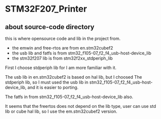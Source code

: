 # STM32F207_Printer

## about source-code directory 

this is where opensource code and lib in the project from.

- the emwin and free-rtos are from en.stm32cubef2 
- the usb lib and fatfs is from stm32_f105-07_f2_f4_usb-host-device_lib
- the stm32f207 lib is from stm32f2xx_stdperiph_lib

First I choose stdperiph lib for I am more familiar with it.

The usb lib in en.stm32cubef2 is based on hal lib, but I choosed The
stdperiph lib, so I must used the usb lib in stm32_f105-07_f2_f4_usb-host-device_lib, 
and it is easier to porting.

The fatfs in from stm32_f105-07_f2_f4_usb-host-device_lib also.

It seems that the freertos does not depend on the lib type, user can use
std lib or cube hal lib, so I use the em.stm32cubef2 version.